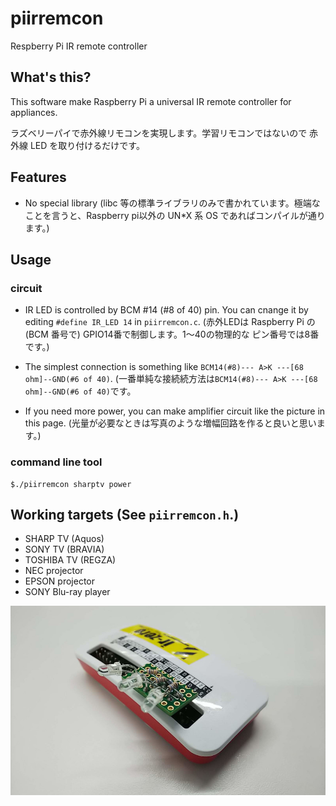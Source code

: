 # piirremcon
Respberry Pi IR remote controller

## What's this?

This software make Raspberry Pi a universal IR remote controller
for appliances.

ラズベリーパイで赤外線リモコンを実現します。学習リモコンではないので
赤外線 LED を取り付けるだけです。

## Features

  - No special library (libc 等の標準ライブラリのみで書かれています。極端なことを言うと、Raspberry pi以外の UN*X 系 OS であればコンパイルが通ります。)

## Usage

### circuit

  - IR LED is controlled by BCM #14 (#8 of 40) pin.  You can cnange it 
    by editing `#define IR_LED 14` in `piirremcon.c`. (赤外LEDは
	Raspberry Pi の (BCM 番号で) GPIO14番で制御します。1〜40の物理的な
	ピン番号では8番です。)
	
  - The simplest connection is something like `BCM14(#8)--- A>K ---[68 ohm]--GND(#6 of 40)`. (一番単純な接続続方法は`BCM14(#8)--- A>K ---[68 ohm]--GND(#6 of 40)`です。
  
  - If you need more power, you can make amplifier circuit like the picture in this page. (光量が必要なときは写真のような増幅回路を作ると良いと思います。)


### command line tool

```shell-session
$./piirremcon sharptv power
```

## Working targets (See `piirremcon.h`.)

  - SHARP TV (Aquos)
  - SONY TV (BRAVIA)
  - TOSHIBA TV (REGZA)
  - NEC projector
  - EPSON projector
  - SONY Blu-ray player

![raspberry pi zero](piirremconzero.jpg)
